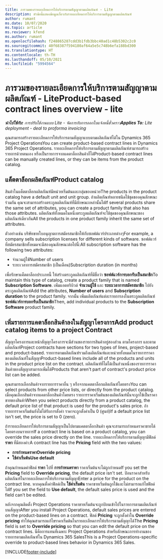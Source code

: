 ```yaml
---
title: ภารวมของรายละเอียดการให้บริการตามสัญญาตามผลิตภัณฑ์ - Lite
description: หัวข้อนี้แสดงข้อมูลเกี่ยวกับรายละเอียดการให้บริการตามสัญญาตามผลิตภัณฑ์
author: rumant
ms.date: 10/07/2020
ms.topic: article
ms.reviewer: kfend
ms.author: rumant
ms.openlocfilehash: f248865287cdd3b1fdb3bbc40ad1c48b5302c2c0
ms.sourcegitcommit: 40f68387f594180af64a5e5c748b6efa188bd300
ms.translationtype: HT
ms.contentlocale: th-TH
ms.lasthandoff: 05/10/2021
ms.locfileid: "5994564"
---
```

# <a name="product-based-contract-lines-overview---lite"></a><span data-ttu-id="75a71-103">ภารวมของรายละเอียดการให้บริการตามสัญญาตามผลิตภัณฑ์ - Lite</span><span class="sxs-lookup"><span data-stu-id="75a71-103">Product-based contract lines overview - lite</span></span>

<span data-ttu-id="75a71-104">_**นำไปใช้กับ:** การปรับใช้งานแบบ Lite - จัดการกับการออกใบแจ้งหนี้ชั่วคราว_</span><span class="sxs-lookup"><span data-stu-id="75a71-104">_**Applies To:** Lite deployment - deal to proforma invoicing_</span></span>

<span data-ttu-id="75a71-105">คุณสามารถสร้างรายละเอียดการให้บริการตามสัญญาแบบตามผลิตภัณฑ์ได้ใน Dynamics 365 Project Operations</span><span class="sxs-lookup"><span data-stu-id="75a71-105">You can create product-based contract lines in Dynamics 365 Project Operations.</span></span> <span data-ttu-id="75a71-106">รายละเอียดการให้บริการตามสัญญาตามผลิตภัณฑ์สามารถสร้างรายการด้วยตนเอง หรือเป็นรายการจากแคตาล็อกสินค้าก็ได้</span><span class="sxs-lookup"><span data-stu-id="75a71-106">Product-based contract lines can be manually created lines, or they can be items from the product catalog.</span></span>

## <a name="product-catalog"></a><span data-ttu-id="75a71-107">แค็ตตาล็อกผลิตภัณฑ์</span><span class="sxs-lookup"><span data-stu-id="75a71-107">Product catalog</span></span>

<span data-ttu-id="75a71-108">สินค้าในแค็ตตาล็อกผลิตภัณฑ์มีหน่วยเริ่มต้นและกลุ่มของหน่วย</span><span class="sxs-lookup"><span data-stu-id="75a71-108">The products in the product catalog have a default unit and unit group.</span></span> <span data-ttu-id="75a71-109">ถ้าผลิตภัณฑ์หลายชนิดใช้ชุดของคุณลักษณะร่วมกัน คุณจะสามารถสร้างตระกูลผลิตภัณฑ์ที่มีลักษณะเหล่านั้นได้</span><span class="sxs-lookup"><span data-stu-id="75a71-109">If several products share the same set of attributes, you can create a product family that also has those attributes.</span></span> <span data-ttu-id="75a71-110">ผลิตภัณฑ์ทั้งหมดในหนึ่งตระกูลผลิตภัณฑ์จะใช้ชุดของคุณลักษณะของผลิตภัณฑ์เดียวกัน</span><span class="sxs-lookup"><span data-stu-id="75a71-110">All the products in one product family inherit the same set of attributes.</span></span>

<span data-ttu-id="75a71-111">ตัวอย่างเช่น บริษัทขายใบอนุญาตการสมัครสมาชิกให้กับซอฟต์แวร์ประเภทต่างๆ</span><span class="sxs-lookup"><span data-stu-id="75a71-111">For example, a company sells subscription licenses for different kinds of software.</span></span> <span data-ttu-id="75a71-112">ซอฟต์แวร์ที่สมัครสมาชิกทั้งหมดจะมีสองคุณลักษณะต่อไปนี้:</span><span class="sxs-lookup"><span data-stu-id="75a71-112">All subscription software has the following two attributes:</span></span>

- <span data-ttu-id="75a71-113">จำนวนผู้ใช้</span><span class="sxs-lookup"><span data-stu-id="75a71-113">Number of users</span></span>
- <span data-ttu-id="75a71-114">ระยะเวลาการสมัครสมาชิก (เป็นเดือน)</span><span class="sxs-lookup"><span data-stu-id="75a71-114">Subscription duration (in months)</span></span>

<span data-ttu-id="75a71-115">เพื่อรักษาแค็ตตาล็อกประเภทนี้ ให้สร้างตระกูลผลิตภัณฑ์ที่มีชื่อว่า **ซอฟต์แวร์การบอกรับเป็นสมาชิก**</span><span class="sxs-lookup"><span data-stu-id="75a71-115">To maintain this type of catalog, create a product family that is named **Subscription Software**.</span></span> <span data-ttu-id="75a71-116">เพิ่มแอตทริบิวต์ **จำนวนผู้ใช้** และ **ระยะเวลาการสมัครสมาชิก** ไปยังตระกูลผลิตภัณฑ์</span><span class="sxs-lookup"><span data-stu-id="75a71-116">Add the attributes, **Number of users** and **Subscription duration** to the product family.</span></span> <span data-ttu-id="75a71-117">จากนั้น เพิ่มผลิตภัณฑ์แต่ละรายการลงในตระกูลผลิตภัณฑ์ **ซอฟต์แวร์การบอกรับเป็นสมาชิก**</span><span class="sxs-lookup"><span data-stu-id="75a71-117">Then, add individual products to the **Subscription Software** product family.</span></span>

## <a name="add-product-catalog-items-to-a-project-contract"></a><span data-ttu-id="75a71-118">เพิ่มรายการแคตาล็อกสินค้าลงในสัญญาโครงการ</span><span class="sxs-lookup"><span data-stu-id="75a71-118">Add product catalog items to a project Contract</span></span>

<span data-ttu-id="75a71-119">สัญญาโครงการและหน้าสัญญาโครงการจะมีส่วนของรายการสินค้าอยู่สองส่วน ตามโครงการ และตามผลิตภัณฑ์</span><span class="sxs-lookup"><span data-stu-id="75a71-119">Project contracts have sections for two types of lines, project-based and product-based.</span></span> <span data-ttu-id="75a71-120">รายการตามผลิตภัณฑ์รวมถึงผลิตภัณฑ์และหน่วยทั้งหมดในรายการราคาของผลิตภัณฑ์ในสัญญา</span><span class="sxs-lookup"><span data-stu-id="75a71-120">Product-based lines include all of the products and units in the product price list on the contract.</span></span> <span data-ttu-id="75a71-121">ผลิตภัณฑ์ที่ไม่ได้เป็นส่วนหนึ่งของรายการราคาสินค้าของสัญญาสามารถเพิ่มได้</span><span class="sxs-lookup"><span data-stu-id="75a71-121">Products that aren't part of contract's product price list can be added.</span></span>

<span data-ttu-id="75a71-122">คุณสามารถเลือกสินค้าจากรายการราคาอื่น ๆ หรือจากแคตตาล็อกผลิตภัณฑ์โดยตรง</span><span class="sxs-lookup"><span data-stu-id="75a71-122">You can select products from other price lists, or directly from the product catalog.</span></span> <span data-ttu-id="75a71-123">เมื่อคุณเลือกสินค้าจากแคตาล็อกสินค้าโดยตรง รายการราคาเริ่มต้นของผลิตภัณฑ์นั้นจะถูกใช้เป็นราคาขายของสินค้า</span><span class="sxs-lookup"><span data-stu-id="75a71-123">When you select products directly from a product catalog, the default price list of that product is used for the product's sales price.</span></span> <span data-ttu-id="75a71-124">ถ้ารายการราคาเริ่มต้นยังไม่ได้รับการตั้งค่า ราคาจะถูกตั้งค่าเป็น 0 (ศูนย์)</span><span class="sxs-lookup"><span data-stu-id="75a71-124">If a default price list isn't set, the price is set to 0 (zero).</span></span>

<span data-ttu-id="75a71-125">ถ้ารายละเอียดการให้บริการตามสัญญาเป็นไปตามแคตตาล็อกสินค้า คุณจะสามารถกำหนดราคาขายได้โดยตรงบนรายการ</span><span class="sxs-lookup"><span data-stu-id="75a71-125">If a contract line is based on a product catalog, you can override the sales price directly on the line.</span></span> <span data-ttu-id="75a71-126">รายละเอียดการให้บริการตามสัญญามีฟิลด์ **ราคา** ที่มีสองค่า:</span><span class="sxs-lookup"><span data-stu-id="75a71-126">A contract line has the **Pricing** field with the two values:</span></span>

- <span data-ttu-id="75a71-127">**การกำหนดราคา**</span><span class="sxs-lookup"><span data-stu-id="75a71-127">**Override pricing**</span></span>
- <span data-ttu-id="75a71-128">**ใช้ค่าเริ่มต้น**</span><span class="sxs-lookup"><span data-stu-id="75a71-128">**Use default**</span></span>

<span data-ttu-id="75a71-129">ถ้าคุณกำหนดค่าฟิลด์ **ราคา** ไปที่ **การกำหนดราคา** ราคาเริ่มต้นจะไม่ถูกกำหนด</span><span class="sxs-lookup"><span data-stu-id="75a71-129">If you set the **Pricing** field to **Override pricing**, the default price isn't set.</span></span> <span data-ttu-id="75a71-130">ป้อนราคาสำหรับผลิตภัณฑ์ในรายละเอียดการให้บริการตามสัญญา</span><span class="sxs-lookup"><span data-stu-id="75a71-130">Enter a price for the product on the contract line.</span></span> <span data-ttu-id="75a71-131">หากคุณตั้งค่าฟิลด์เป็น **ใช้ค่าเริ่มต้น** ราคาขายเริ่มต้นถูกใช้และไม่สามารถแก้ไขฟิลด์ได้</span><span class="sxs-lookup"><span data-stu-id="75a71-131">If you set the field to **Use default**, the default sales price is used and the field can't be edited.</span></span>

<span data-ttu-id="75a71-132">หลังจากคุณติดตั้ง Project Operations ราคาขายเริ่มต้นจะถูกป้อนเข้าไปในรายการตามผลิตภัณฑ์บนสัญญา</span><span class="sxs-lookup"><span data-stu-id="75a71-132">After you install Project Operations, default sales prices are entered on the product-based lines on a contract.</span></span> <span data-ttu-id="75a71-133">ฟิลด์ **Pricing** จะถูกตั้งค่าใน **Override pricing** ทำให้คุณสามารถแก้ไขราคาเริ่มต้นในรายละเอียดการให้บริการตามสัญญาได้</span><span class="sxs-lookup"><span data-stu-id="75a71-133">The **Pricing** field is set to **Override pricing** so that you can edit the default price on the contract lines.</span></span> <span data-ttu-id="75a71-134">นี่คือการแทนที่เฉพาะ Project Operations สำหรับลักษณะการทำงานของรายการตามผลิตภัณฑ์ใน Dynamics 365 Sales</span><span class="sxs-lookup"><span data-stu-id="75a71-134">This is a Project Operations-specific override to product-based lines behavior in Dynamics 365 Sales.</span></span>


[!INCLUDE[footer-include](../../includes/footer-banner.md)]